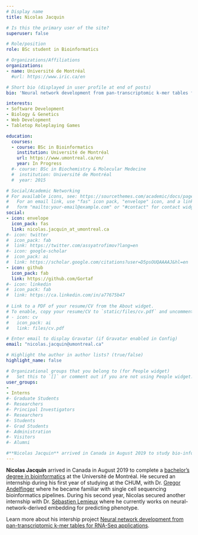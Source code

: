 ```yaml
---
# Display name
title: Nicolas Jacquin

# Is this the primary user of the site?
superuser: false

# Role/position
role: BSc student in Bioinformatics

# Organizations/Affiliations
organizations:
- name: Université de Montréal
  #url: https://www.iric.ca/en

# Short bio (displayed in user profile at end of posts)
bio: 'Neural network development from pan-transcriptomic k-mer tables for RNA-Seq applications'

interests:
- Software Development
- Biology & Genetics
- Web Development
- Tabletop Roleplaying Games

education:
  courses:
  - course: BSc in Bioinformatics 
    institution: Université de Montréal
    url: https://www.umontreal.ca/en/
    year: In Progress
  #- course: BSc in Biochemistry & Molecular Medecine
  #  institution: Université de Montréal
  #  year: 2015

# Social/Academic Networking
# For available icons, see: https://sourcethemes.com/academic/docs/page-builder/#icons
#   For an email link, use "fas" icon pack, "envelope" icon, and a link in the
#   form "mailto:your-email@example.com" or "#contact" for contact widget.
social:
- icon: envelope
  icon_pack: fas
  link: nicolas.jacquin_at_umontreal.ca
#- icon: twitter
#  icon_pack: fab
#  link: https://twitter.com/assyatrofimov?lang=en
#- icon: google-scholar
#  icon_pack: ai
#  link: https://scholar.google.com/citations?user=D5psOUQAAAAJ&hl=en
- icon: github
  icon_pack: fab
  link: https://github.com/Gortaf
#- icon: linkedin
#  icon_pack: fab
#  link: https://ca.linkedin.com/in/a77675b47 
  
# Link to a PDF of your resume/CV from the About widget.
# To enable, copy your resume/CV to `static/files/cv.pdf` and uncomment the lines below.
# - icon: cv
#   icon_pack: ai
#   link: files/cv.pdf

# Enter email to display Gravatar (if Gravatar enabled in Config)
email: "nicolas.jacquin@umontreal.ca"

# Highlight the author in author lists? (true/false)
highlight_name: false

# Organizational groups that you belong to (for People widget)
#   Set this to `[]` or comment out if you are not using People widget.
user_groups:
- 
- Interns
#- Graduate Students
#- Researchers
#- Principal Investigators
#- Researchers
#- Students
#- Grad Students
#- Administration
#- Visitors
#- Alumni

#**Nicolas Jacquin** arrived in Canada in August 2019 to study bio-informatics at the Université de Montréal as a [BSc student](https://admission.umontreal.ca/programmes/baccalaureat-en-bioinformatique/). He secured an internship during his first year of studying at the CHUM, with [Dr. Gregor Andelfinger](https://www.andelfingerlab.com/) where he became familiar with the single cell sequencing bio-informatics pipelines. As he continued to study, Nicolas secured another internship during the [Sébastien Lemieux](/author/sebastien-lemieux/) where he currently works on neural-network-derived embeddings for predicting phenotype.
---
```


**Nicolas Jacquin** arrived in Canada in August 2019 to complete a [bachelor’s degree in bioinformatics](https://admission.umontreal.ca/programmes/baccalaureat-en-bioinformatique/) at the Université de Montréal. He secured an internship during his first year of studying at the CHUM, with Dr. [Gregor Andelfinger](https://www.andelfingerlab.com/) where he became familiar with single cell sequencing bioinformatics pipelines. During his second year, Nicolas secured another internship with Dr. [Sébastien Lemieux](/author/sebastien-lemieux/) where he currently works on neural-network-derived embedding for predicting phenotype.

Learn more about his intership project [Neural network development from pan-transcriptomic k-mer tables for RNA-Seq applications](/project/nicolas-jacquin-pr).

